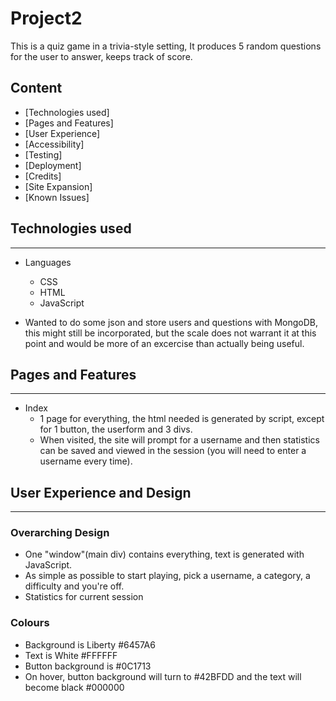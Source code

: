 # Project2

This is a quiz game in a trivia-style setting, It produces 5 random questions for the user to answer, keeps track of score.

## Content

* [Technologies used]
* [Pages and Features]
* [User Experience]
* [Accessibility]
* [Testing]
* [Deployment]
* [Credits]
* [Site Expansion]
* [Known Issues]


## Technologies used
---

* Languages
  * CSS
  * HTML
  * JavaScript

* Wanted to do some json and store users and questions with MongoDB, this might still be incorporated, but the scale does not warrant it at this point and would be more of an excercise than actually being useful.


## Pages and Features
---

* Index
  * 1 page for everything, the html needed is generated by script, except for 1 button, the userform and 3 divs.
  * When visited, the site will prompt for a username and then statistics can be saved and viewed in the session (you will need to enter a username every time).
 
 

## User Experience and Design
---

### Overarching Design
  * One "window"(main div) contains everything, text is generated with JavaScript.
  * As simple as possible to start playing, pick a username, a category, a difficulty and you're off.
  * Statistics for current session

### Colours
  * Background is Liberty #6457A6
  * Text is White #FFFFFF
  * Button background is #0C1713
  * On hover, button background will turn to #42BFDD and the text will become black #000000

